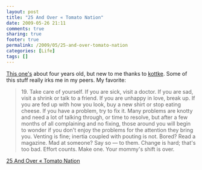 ```yaml
---
layout: post
title: "25 And Over « Tomato Nation"
date: 2009-05-26 21:11
comments: true
sharing: true
footer: true
permalink: /2009/05/25-and-over-tomato-nation
categories: [Life]
tags: []
---
```

<p><a href='http://tomatonation.com/?p=838'>This one's</a> about four years old, but new to me thanks to <a href='http://www.kottke.org/09/05/25-and-life-to-go'>kottke</a>.  Some of this stuff really irks me in my peers.  My favorite:</p>

<blockquote>19. Take care of yourself. If you are sick, visit a doctor. If you are sad, visit a shrink or talk to a friend. If you are unhappy in love, break up. If you are fed up with how you look, buy a new shirt or stop eating cheese. If you have a problem, try to fix it. Many problems are knotty and need a lot of talking through, or time to resolve, but after a few months of all complaining and no fixing, those around you will begin to wonder if you don&apos;t enjoy the problems for the attention they bring you. Venting is fine; inertia coupled with pouting is not. Bored? Read a magazine. Mad at someone? Say so — to them. Change is hard; that&apos;s too bad. Effort counts. Make one. Your mommy&apos;s shift is over.</blockquote>
<p><a href='http://tomatonation.com/?p=838'>25 And Over « Tomato Nation</a></p>				